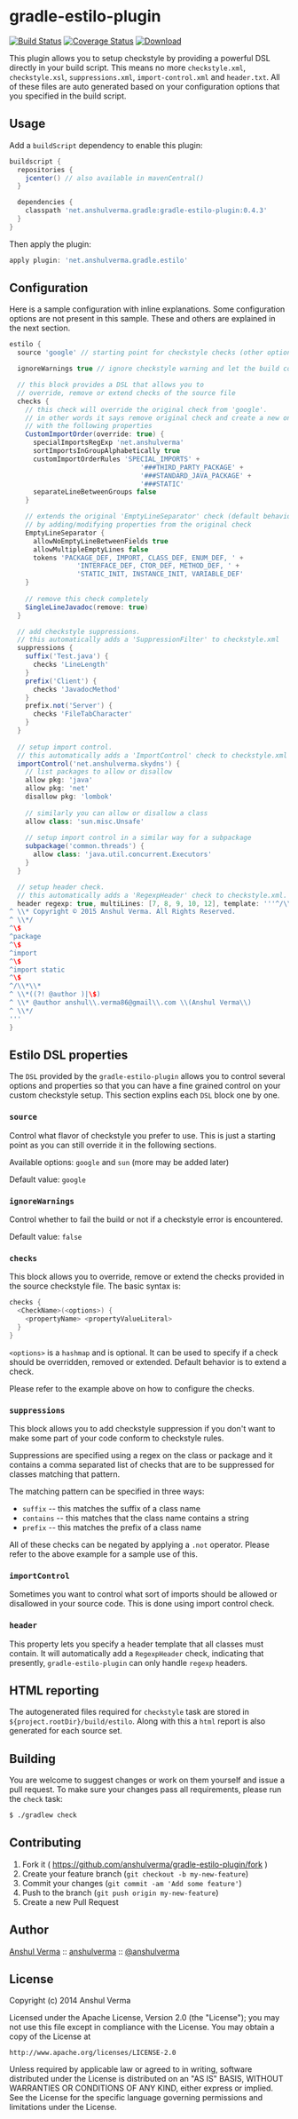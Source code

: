 # gradle-estilo-plugin

[![Build Status](https://travis-ci.org/anshulverma/gradle-estilo-plugin.svg)](https://travis-ci.org/anshulverma/gradle-estilo-plugin)
[![Coverage Status](https://coveralls.io/repos/anshulverma/gradle-estilo-plugin/badge.svg?branch=master&service=github)](https://coveralls.io/github/anshulverma/gradle-estilo-plugin?branch=master)
[![Download](https://api.bintray.com/packages/anshulverma/gradle-plugins/gradle-estilo-plugin/images/download.svg)](https://bintray.com/anshulverma/gradle-plugins/gradle-estilo-plugin/_latestVersion)

This plugin allows you to setup checkstyle by providing a powerful DSL directly in your build 
script. This means no more `checkstyle.xml`, `checkstyle.xsl`, `suppressions.xml`, 
`import-control.xml` and `header.txt`. All of these files are auto generated based on your 
configuration options that you specified in the build script.

## Usage

Add a `buildScript` dependency to enable this plugin:

``` groovy
buildscript {
  repositories {
    jcenter() // also available in mavenCentral()
  }

  dependencies {
    classpath 'net.anshulverma.gradle:gradle-estilo-plugin:0.4.3'
  }
}
```

Then apply the plugin:

``` groovy
apply plugin: 'net.anshulverma.gradle.estilo'
```

## Configuration

Here is a sample configuration with inline explanations. Some configuration options are not present 
in this sample. These and others are explained in the next section.

``` groovy
estilo {
  source 'google' // starting point for checkstyle checks (other option: 'sun')

  ignoreWarnings true // ignore checkstyle warning and let the build continue

  // this block provides a DSL that allows you to 
  // override, remove or extend checks of the source file
  checks {
    // this check will override the original check from 'google'.
    // in other words it says remove original check and create a new one
    // with the following properties
    CustomImportOrder(override: true) {
      specialImportsRegExp 'net.anshulverma'
      sortImportsInGroupAlphabetically true
      customImportOrderRules 'SPECIAL_IMPORTS' +
                                 '###THIRD_PARTY_PACKAGE' +
                                 '###STANDARD_JAVA_PACKAGE' +
                                 '###STATIC'
      separateLineBetweenGroups false
    }

    // extends the original 'EmptyLineSeparator' check (default behavior)
    // by adding/modifying properties from the original check
    EmptyLineSeparator {
      allowNoEmptyLineBetweenFields true
      allowMultipleEmptyLines false
      tokens 'PACKAGE_DEF, IMPORT, CLASS_DEF, ENUM_DEF, ' +
                 'INTERFACE_DEF, CTOR_DEF, METHOD_DEF, ' +
                 'STATIC_INIT, INSTANCE_INIT, VARIABLE_DEF'
    }
    
    // remove this check completely
    SingleLineJavadoc(remove: true)
  }

  // add checkstyle suppressions.
  // this automatically adds a 'SuppressionFilter' to checkstyle.xml 
  suppressions {
    suffix('Test.java') {
      checks 'LineLength'
    }
    prefix('Client') {
      checks 'JavadocMethod'
    }
    prefix.not('Server') {
      checks 'FileTabCharacter'
    }
  }
  
  // setup import control.
  // this automatically adds a 'ImportControl' check to checkstyle.xml
  importControl('net.anshulverma.skydns') {
    // list packages to allow or disallow
    allow pkg: 'java'
    allow pkg: 'net'
    disallow pkg: 'lombok'
    
    // similarly you can allow or disallow a class
    allow class: 'sun.misc.Unsafe' 
    
    // setup import control in a similar way for a subpackage
    subpackage('common.threads') {
      allow class: 'java.util.concurrent.Executors'
    }
  }

  // setup header check.
  // this automatically adds a 'RegexpHeader' check to checkstyle.xml.
  header regexp: true, multiLines: [7, 8, 9, 10, 12], template: '''^/\\*\\*
^ \\* Copyright © 2015 Anshul Verma. All Rights Reserved.
^ \\*/
^\$
^package
^\$
^import
^\$
^import static
^\$
^/\\*\\*
^ \\*((?! @author )|\$)
^ \\* @author anshul\\.verma86@gmail\\.com \\(Anshul Verma\\)
^ \\*/
'''
}
```

## Estilo DSL properties

The `DSL` provided by the `gradle-estilo-plugin` allows you to control several options and properties
so that you can have a fine grained control on your custom checkstyle setup. This section explins 
each `DSL` block one by one.

### `source`

Control what flavor of checkstyle you prefer to use. This is just a starting point as you can still
override it in the following sections.
 
Available options: `google` and `sun` (more may be added later)

Default value: `google`

### `ignoreWarnings`

Control whether to fail the build or not if a checkstyle error is encountered.

Default value: `false`

### `checks`

This block allows you to override, remove or extend the checks provided in the source checkstyle 
file. The basic syntax is:

``` groovy
checks {
  <CheckName>(<options>) {
    <propertyName> <propertyValueLiteral>
  }
}
```

`<options>` is a `hashmap` and is optional. It can be used to specify if a check should be 
overridden, removed or extended. Default behavior is to extend a check.

Please refer to the example above on how to configure the checks.

### `suppressions`

This block allows you to add checkstyle suppression if you don't want to make some part of your code
conform to checkstyle rules.

Suppressions are specified using a regex on the class or package and it contains a comma separated 
list of checks that are to be suppressed for classes matching that pattern.

The matching pattern can be specified in three ways:

- `suffix` -- this matches the suffix of a class name
- `contains` -- this matches that the class name contains a string
- `prefix` -- this matches the prefix of a class name

All of these checks can be negated by applying a `.not` operator. Please refer to the above example
for a sample use of this.

### `importControl`

Sometimes you want to control what sort of imports should be allowed or disallowed in your source 
code. This is done using import control check.

### `header`

This property lets you specify a header template that all classes must contain. It will 
automatically add a `RegexpHeader` check, indicating that presently, `gradle-estilo-plugin` can
only handle `regexp` headers.

## HTML reporting

The autogenerated files required for `checkstyle` task are stored in 
`${project.rootDir}/build/estilo`. Along with this a `html` report is also generated for each
source set.

## Building

You are welcome to suggest changes or work on them yourself and issue a pull request. To make sure 
your changes pass all requirements, please run the `check` task:

``` bash
$ ./gradlew check
```

## Contributing

1. Fork it ( https://github.com/anshulverma/gradle-estilo-plugin/fork )
2. Create your feature branch (`git checkout -b my-new-feature`)
3. Commit your changes (`git commit -am 'Add some feature'`)
4. Push to the branch (`git push origin my-new-feature`)
5. Create a new Pull Request

## Author

[Anshul Verma](http://anshulverma.net/) ::
[anshulverma](https://github.com/anshulverma) ::
[@anshulverma](http://twitter.com/anshulverma)

## License

Copyright (c) 2014 Anshul Verma

Licensed under the Apache License, Version 2.0 (the "License");
you may not use this file except in compliance with the License.
You may obtain a copy of the License at

    http://www.apache.org/licenses/LICENSE-2.0

Unless required by applicable law or agreed to in writing, software
distributed under the License is distributed on an "AS IS" BASIS,
WITHOUT WARRANTIES OR CONDITIONS OF ANY KIND, either express or implied.
See the License for the specific language governing permissions and
limitations under the License.
